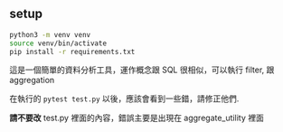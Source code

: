 ## setup

```bash
python3 -m venv venv
source venv/bin/activate
pip install -r requirements.txt
```

這是一個簡單的資料分析工具，運作概念跟 SQL 很相似，可以執行 filter, 跟 aggregation

在執行的 `pytest test.py` 以後，應該會看到一些錯，請修正他們. 

**請不要改** test.py 裡面的內容，錯誤主要是出現在 aggregate_utility 裡面



